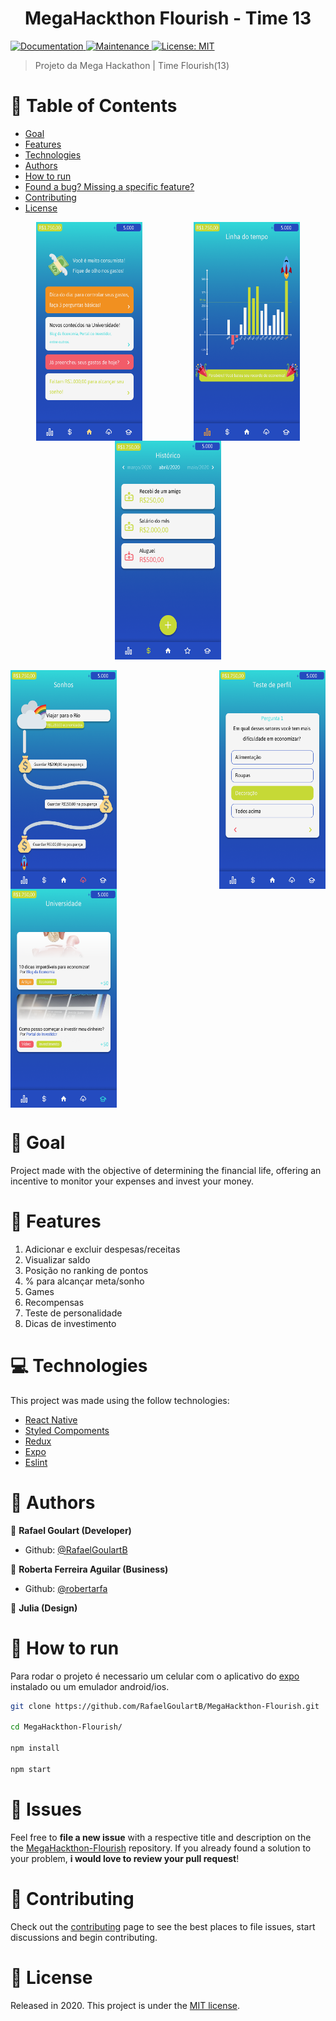 <h1 align="center">MegaHackthon Flourish - Time 13</h1>
<p>
   <a href="https://github.com/RafaelGoulartB/MegaHackthon-Flourish#readme">
    <img alt="Documentation" src="https://img.shields.io/badge/documentation-yes-brightgreen.svg" target="_blank" />
  </a>
  <a href="https://github.com/RafaelGoulartB/MegaHackthon-Flourish/graphs/commit-activity">
    <img alt="Maintenance" src="https://img.shields.io/badge/Maintained%3F-yes-brightgreen.svg" target="_blank" />
  </a>
  <a href="https://github.com/RafaelGoulartB/MegaHackthon-Flourish/blob/master/LICENSE">
    <img alt="License: MIT" src="https://img.shields.io/badge/License-MIT-yellow.svg" target="_blank" />
  </a>
</p>

>Projeto da Mega Hackathon | Time Flourish(13)

# :pushpin: Table of Contents

* [Goal](#eyes-Goal)
* [Features](#rocket-features)
* [Technologies](#computer-technologies)
* [Authors](#bust_in_silhouette-authors)
* [How to run](#construction_worker-how-to-run)
* [Found a bug? Missing a specific feature?](#bug-issues)
* [Contributing](#tada-contributing)
* [License](#closed_book-license)

<div style="width:100%;display:flex;flex-direction:row;justify-content: space-around;flex-wrap:wrap;">
  <img src="https://raw.githubusercontent.com/RafaelGoulartB/MegaHackthon-Flourish/master/screenshots/inicial.png" width="170" height="350">
  <img src="https://raw.githubusercontent.com/RafaelGoulartB/MegaHackthon-Flourish/master/screenshots/linha-do-tempo.png" width="170" height="350"/>
  <img src="https://raw.githubusercontent.com/RafaelGoulartB/MegaHackthon-Flourish/master/screenshots/operações.png" width="170" height="350"/>
</div>
<br/>
<div style="width:100%;display:flex;flex-direction:row; justify-content: space-between; flex-wrap: wrap;">
    <img src="https://raw.githubusercontent.com/RafaelGoulartB/MegaHackthon-Flourish/master/screenshots/sonhos.png" width="170" height="350"/>
   <img src="https://raw.githubusercontent.com/RafaelGoulartB/MegaHackthon-Flourish/master/screenshots/teste.png"
width="170" height="350"/>
   <img src="https://raw.githubusercontent.com/RafaelGoulartB/MegaHackthon-Flourish/master/screenshots/universidade.png" width="170" height="350"/>
</div>

# :eyes: Goal
Project made with the objective of determining the financial life, offering an incentive to monitor your expenses and invest your money.

# :rocket: Features
  1. Adicionar e excluir despesas/receitas
  2. Visualizar saldo
  3. Posição no ranking de pontos
  4. % para alcançar meta/sonho
  5. Games
  6. Recompensas
  7. Teste de personalidade
  8. Dicas de investimento
  
# :computer: Technologies
This project was made using the follow technologies:
<ul>
  <li><a href="https://reactnative.dev/">React Native</a></li>
  <li><a href="https://styled-components.com/">Styled Compoments</a></li>
  <li><a href="https://redux.js.org/introduction/getting-started">Redux</a></li>
  <li><a href="https://expo.io/">Expo</a></li>
  <li><a href="https://eslint.org/">Eslint</a></li>
</ul>

# :bust_in_silhouette: Authors

👤 **Rafael Goulart (Developer)**

* Github: [@RafaelGoulartB](https://github.com/RafaelGoulartB)

👤 **Roberta Ferreira Aguilar (Business)**

* Github: [@robertarfa](https://github.com/robertarfa)

👤 **Julia (Design)**


# :construction_worker: How to run
Para rodar o projeto é necessario um celular com o aplicativo do [expo](https://play.google.com/store/apps/details?id=host.exp.exponent) instalado ou um emulador android/ios.

```sh
git clone https://github.com/RafaelGoulartB/MegaHackthon-Flourish.git

cd MegaHackthon-Flourish/

npm install

npm start
```


# :bug: Issues

Feel free to **file a new issue** with a respective title and description on the the [MegaHackthon-Flourish](https://github.com/RafaelGoulartB/MegaHackthon-Flourish/issues) repository. If you already found a solution to your problem, **i would love to review your pull request**!

# :tada: Contributing

Check out the [contributing](https://github.com/RafaelGoulartB/MegaHackthon-Flourish/blob/master/CONTRIBUTING.md) page to see the best places to file issues, start discussions and begin contributing.

# :closed_book: License

Released in 2020.
This project is under the [MIT license](https://github.com/RafaelGoulartB/MegaHackthon-Flourish/master/LICENSE).
